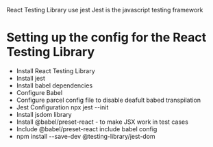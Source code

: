 React Testing Library use jest
Jest is the javascript testing framework
# Setting up the config for the React Testing Library
- Install React Testing Library
- Install jest
- Install babel dependencies
- Configure Babel
- Configure parcel config file to disable deafult babed transpilation
- Jest Configuration npx jest --init
- Install jsdom library
- Install @babel/preset-react - to make JSX work in test cases
- Include @babel/preset-react include babel config
- npm install --save-dev @testing-library/jest-dom
